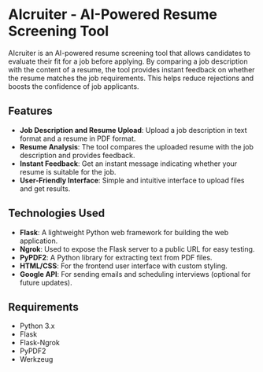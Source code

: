 # AIcruiter - AI-Powered Resume Screening Tool

AIcruiter is an AI-powered resume screening tool that allows candidates to evaluate their fit for a job before applying. By comparing a job description with the content of a resume, the tool provides instant feedback on whether the resume matches the job requirements. This helps reduce rejections and boosts the confidence of job applicants.

## Features

- **Job Description and Resume Upload**: Upload a job description in text format and a resume in PDF format.
- **Resume Analysis**: The tool compares the uploaded resume with the job description and provides feedback.
- **Instant Feedback**: Get an instant message indicating whether your resume is suitable for the job.
- **User-Friendly Interface**: Simple and intuitive interface to upload files and get results.

## Technologies Used

- **Flask**: A lightweight Python web framework for building the web application.
- **Ngrok**: Used to expose the Flask server to a public URL for easy testing.
- **PyPDF2**: A Python library for extracting text from PDF files.
- **HTML/CSS**: For the frontend user interface with custom styling.
- **Google API**: For sending emails and scheduling interviews (optional for future updates).

## Requirements

- Python 3.x
- Flask
- Flask-Ngrok
- PyPDF2
- Werkzeug
